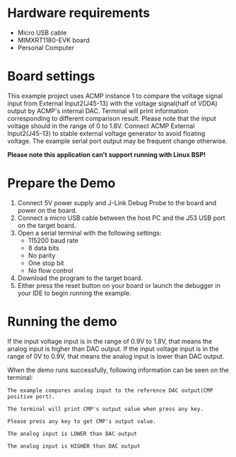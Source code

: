 Hardware requirements
=====================
- Micro USB cable
- MIMXRT1180-EVK board
- Personal Computer

Board settings
==============
This example project uses ACMP instance 1 to compare the voltage signal input from External Input2(J45-13)
with the voltage signal(half of VDDA) output by ACMP's internal DAC. Terminal will print information
corresponding to different comparison result.
Please note that the input voltage should in the range of 0 to 1.8V.
Connect ACMP External Input2(J45-13) to stable external voltage generator to avoid floating voltage.
The example serial port output may be frequent change otherwise.

**Please note this application can't support running with Linux BSP!**

Prepare the Demo
================
1. Connect 5V power supply and J-Link Debug Probe to the board and power on the board.
2. Connect a micro USB cable between the host PC and the J53 USB port on the target board.
3. Open a serial terminal with the following settings:
    - 115200 baud rate
    - 8 data bits
    - No parity
    - One stop bit
    - No flow control
4. Download the program to the target board.
5. Either press the reset button on your board or launch the debugger in your IDE to begin running the example.

Running the demo
================
If the input voltage input is in the range of 0.9V to 1.8V, that means the analog input is higher than DAC output.
If the input voltage input is in the range of 0V to 0.9V, that means the analog input is lower than DAC output. 

When the demo runs successfully, following information can be seen on the terminal:

~~~~~~~~~~~~~~~~~~~~~~~~~~~~~
The example compares analog input to the reference DAC output(CMP positive port).

The terminal will print CMP's output value when press any key.

Please press any key to get CMP's output value.

The analog input is LOWER than DAC output

The analog input is HIGHER than DAC output
~~~~~~~~~~~~~~~~~~~~~~~~~~~~~
